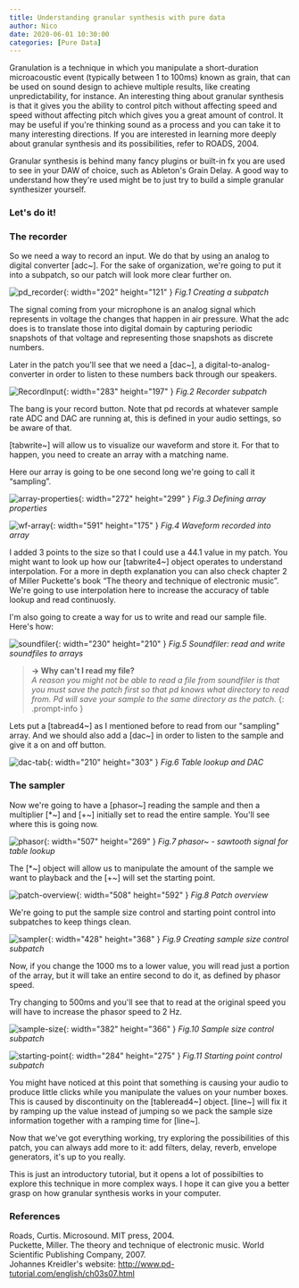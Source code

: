 ```yaml
---
title: Understanding granular synthesis with pure data
author: Nico
date: 2020-06-01 10:30:00
categories: [Pure Data]
---
```


  
Granulation is a technique in which you manipulate a short-duration microacoustic event (typically between 1 to 100ms) known as grain, that can be used on sound design to achieve multiple results, like creating unpredictability, for instance. An interesting thing about granular synthesis is that it gives you the ability to control pitch without affecting speed and speed without affecting pitch which gives you a great amount of control. It may be useful if you're thinking sound as a process and you can take it to many interesting directions. If you are interested in learning more deeply about granular synthesis and its possibilities, refer to ROADS, 2004.


Granular synthesis is behind many fancy plugins or built-in fx you are used to see in your DAW of choice, such as Ableton's Grain Delay. A good way to understand how they're used might be to just try to build a simple granular synthesizer yourself.

<h3 data-toc-skip>Let's do it!</h3>

### The recorder

So we need a way to record an input. We do that by using an analog to digital converter [adc~]. For the sake of organization, we're going to put it into a subpatch, so our patch will look more clear further on.


![pd_recorder](https://raw.githubusercontent.com/nico-audio/nico-audio.github.io/main/_posts/img/GranularSynth/pd_recorder.png){: width="202" height="121" }
_Fig.1 Creating a subpatch_

The signal coming from your microphone is an analog signal which represents in voltage the changes that happen in air pressure. What the adc does is to translate those into digital domain by capturing periodic snapshots of that voltage and representing those snapshots as discrete numbers.

Later in the patch you'll see that we need a [dac~], a digital-to-analog-converter in order to listen to these numbers back through our speakers.

![RecordInput](https://raw.githubusercontent.com/nico-audio/nico-audio.github.io/main/_posts/img/GranularSynth/Fig2_RecordInput.png){: width="283" height="197" }
_Fig.2 Recorder subpatch_

The bang is your record button. Note that pd records at whatever sample rate ADC and DAC are running at, this is defined in your audio settings, so be aware of that.

[tabwrite~] will allow us to visualize our waveform and store it. For that to happen, you need to create an array with a matching name.

Here our array is going to be one second long we're going to call it “sampling”.

![array-properties](https://raw.githubusercontent.com/nico-audio/nico-audio.github.io/main/_posts/img/GranularSynth/Fig3_array-properties.JPG){: width="272" height="299" }
_Fig.3 Defining array properties_

![wf-array](https://raw.githubusercontent.com/nico-audio/nico-audio.github.io/main/_posts/img/GranularSynth/Fig4_array.JPG){: width="591" height="175" }
_Fig.4 Waveform recorded into array_

I added 3 points to the size so that I could use a 44.1 value in my patch. You might want to look up how our [tabwrite4~] object operates to understand interpolation. For a more in depth explanation you can also check chapter 2 of Miller Puckette's book “The theory and technique of electronic music”. We're going to use interpolation here to increase the accuracy of table lookup and read continuosly.

I'm also going to create a way for us to write and read our sample file. Here's how:

![soundfiler](https://raw.githubusercontent.com/nico-audio/nico-audio.github.io/main/_posts/img/GranularSynth/Fig5_soundfiler.png){: width="230" height="210" }
_Fig.5 Soundfiler: read and write soundfiles to arrays_


> **→ Why can't I read my file?**\
*A reason you might not be able to read a file from soundfiler is that you must save the patch first so that pd knows what directory to read from. Pd will save your sample to the same directory as the patch.*
{: .prompt-info }

Lets put a [tabread4~] as I mentioned before to read from our "sampling" array. And we should also add a [dac~] in order to listen to the sample and give it a on and off button.

![dac-tab](https://raw.githubusercontent.com/nico-audio/nico-audio.github.io/main/_posts/img/GranularSynth/Fig6_dac-tab.JPG){: width="210" height="303" }
_Fig.6 Table lookup and DAC_

### The sampler

Now we're going to have a [phasor~] reading the sample and then a multiplier [\*~] and [+~] initially set to read the entire sample. You'll see where this is going now.

![phasor](https://raw.githubusercontent.com/nico-audio/nico-audio.github.io/main/_posts/img/GranularSynth/Fig7_phasor.png){: width="507" height="269" }
_Fig.7 phasor~ - sawtooth signal for table lookup_

The [\*~] object will allow us to manipulate the amount of the sample we want to playback and the [+~] will set the starting point.

![patch-overview](https://raw.githubusercontent.com/nico-audio/nico-audio.github.io/main/_posts/img/GranularSynth/Fig8_patch-overview.JPG){: width="508" height="592" }
_Fig.8 Patch overview_

We're going to put the sample size control and starting point control into subpatches to keep things clean.

![sampler](https://raw.githubusercontent.com/nico-audio/nico-audio.github.io/main/_posts/img/GranularSynth/Fig9_sampler.JPG){: width="428" height="368" }
_Fig.9 Creating sample size control subpatch_

Now, if you change the 1000 ms to a lower value, you will read just a portion of the array, but it will take an entire second to do it, as defined by phasor speed.

Try changing to 500ms and you'll see that to read at the original speed you will have to increase the phasor speed to 2 Hz.

![sample-size](https://raw.githubusercontent.com/nico-audio/nico-audio.github.io/main/_posts/img/GranularSynth/Fig10_samplesize-subpatch.JPG){: width="382" height="366" }
_Fig.10 Sample size control subpatch_


![starting-point](https://raw.githubusercontent.com/nico-audio/nico-audio.github.io/main/_posts/img/GranularSynth/Fig11_samplesizesub.png){: width="284" height="275" }
_Fig.11 Starting point control subpatch_


You might have noticed at this point that something is causing your audio to produce little clicks while you manipulate the values on your number boxes. This is caused by discontinuity on the [tableread4~] object. [line~] will fix it by ramping up the value instead of jumping so we pack the sample size information together with a ramping time for [line~].

Now that we've got everything working, try exploring the possibilities of this patch, you can always add more to it: add filters, delay, reverb, envelope generators, it's up to you really.

This is just an introductory tutorial, but it opens a lot of possibilties to explore this technique in more complex ways. I hope it can give you a better grasp on how granular synthesis works in your computer.

### References

Roads, Curtis. Microsound. MIT press, 2004.\
Puckette, Miller. The theory and technique of electronic music. World Scientific Publishing Company, 2007.\
Johannes Kreidler's website: <http://www.pd-tutorial.com/english/ch03s07.html>

